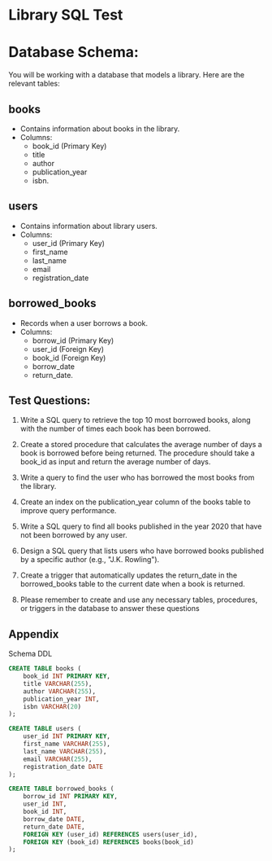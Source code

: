 # Library SQL Test

# Database Schema:

You will be working with a database that models a library. Here are the relevant tables:

## books 
- Contains information about books in the library.
- Columns: 
  - book_id (Primary Key)
  - title
  - author
  - publication_year
  - isbn.

## users 
- Contains information about library users.
- Columns: 
  - user_id (Primary Key)
  - first_name
  - last_name
  - email
  - registration_date

## borrowed_books 
- Records when a user borrows a book.
- Columns: 
  - borrow_id (Primary Key)
  - user_id (Foreign Key)
  - book_id (Foreign Key)
  - borrow_date
  - return_date.

## Test Questions:

1. Write a SQL query to retrieve the top 10 most borrowed books, along with the number of times each book has been borrowed.

2. Create a stored procedure that calculates the average number of days a book is borrowed before being returned. The procedure should take a book_id as input and return the average number of days.

3. Write a query to find the user who has borrowed the most books from the library.

4. Create an index on the publication_year column of the books table to improve query performance.

5. Write a SQL query to find all books published in the year 2020 that have not been borrowed by any user.

6. Design a SQL query that lists users who have borrowed books published by a specific author (e.g., "J.K. Rowling").

7. Create a trigger that automatically updates the return_date in the borrowed_books table to the current date when a book is returned.

8. Please remember to create and use any necessary tables, procedures, or triggers in the database to answer these questions

## Appendix
Schema DDL
~~~~sql
CREATE TABLE books (
    book_id INT PRIMARY KEY,
    title VARCHAR(255),
    author VARCHAR(255),
    publication_year INT,
    isbn VARCHAR(20)
);

CREATE TABLE users (
    user_id INT PRIMARY KEY,
    first_name VARCHAR(255),
    last_name VARCHAR(255),
    email VARCHAR(255),
    registration_date DATE
);

CREATE TABLE borrowed_books (
    borrow_id INT PRIMARY KEY,
    user_id INT,
    book_id INT,
    borrow_date DATE,
    return_date DATE,
    FOREIGN KEY (user_id) REFERENCES users(user_id),
    FOREIGN KEY (book_id) REFERENCES books(book_id)
);
~~~~